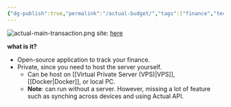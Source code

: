```yaml
---
{"dg-publish":true,"permalink":"/actual-budget/","tags":["finance","tech/app","foss"],"noteIcon":"1","created":"2025-01-22T22:39:19.730+08:00","updated":"2025-01-22T23:23:45.345+08:00"}
---
```


![actual-main-transaction.png](/img/user/assets/actual-main-transaction.png)
site: [here](https://actualbudget.org/)

**what is it?**
- Open-source application to track your finance.
- Private, since you need to host the server yourself.
	- Can be host on [[Virtual Private Server (VPS)\|VPS]], [[Docker\|Docker]], or local PC.
	- **Note**: can run without a server. However, missing a lot of feature such as synching across devices and using Actual API.